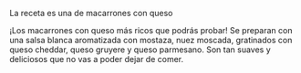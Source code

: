 La receta es una de macarrones con queso

¡Los macarrones con queso más ricos que podrás probar! Se preparan con una salsa blanca aromatizada con mostaza, nuez moscada, gratinados con queso cheddar, queso gruyere y queso parmesano. Son tan suaves y deliciosos que no vas a poder dejar de comer.